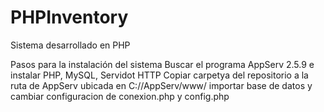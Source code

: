 # PHPInventory
Sistema desarrollado en PHP

Pasos para la instalación del sistema
Buscar el programa AppServ 2.5.9 e instalar PHP, MySQL, Servidot HTTP
Copiar carpetya del repositorio a la ruta de AppServ ubicada en C://AppServ/www/
importar base de datos y cambiar configuracion de conexion.php y config.php
